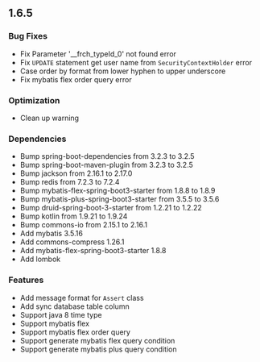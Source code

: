 ## 1.6.5

### Bug Fixes

 * Fix Parameter '__frch_typeId_0' not found error
 * Fix `UPDATE` statement get user name from `SecurityContextHolder` error
 * Case order by format from lower hyphen to upper underscore
 * Fix mybatis flex order query error

### Optimization

 * Clean up warning

### Dependencies

 * Bump spring-boot-dependencies from 3.2.3 to 3.2.5
 * Bump spring-boot-maven-plugin from 3.2.3 to 3.2.5
 * Bump jackson from 2.16.1 to 2.17.0
 * Bump redis from 7.2.3 to 7.2.4
 * Bump mybatis-flex-spring-boot3-starter from 1.8.8 to 1.8.9
 * Bump mybatis-plus-spring-boot3-starter from 3.5.5 to 3.5.6
 * Bump druid-spring-boot-3-starter from 1.2.21 to 1.2.22
 * Bump kotlin from 1.9.21 to 1.9.24
 * Bump commons-io from 2.15.1 to 2.16.1
 * Add mybatis 3.5.16
 * Add commons-compress 1.26.1
 * Add mybatis-flex-spring-boot3-starter 1.8.8
 * Add lombok

### Features

 * Add message format for `Assert` class
 * Add sync database table column
 * Support java 8 time type
 * Support mybatis flex
 * Support mybatis flex order query
 * Support generate mybatis flex query condition
 * Support generate mybatis plus query condition
